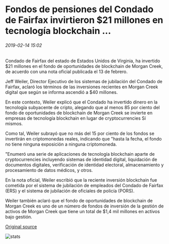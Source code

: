 # Fondos de pensiones del Condado de Fairfax invirtieron $21 millones en tecnología blockchain ...

###### 2019-02-14 15:02

Condado de Fairfax del estado de Estados Unidos de Virginia, ha invertido $21 millones en el fondo de oportunidades de blockchain de Morgan Creek, de acuerdo con una nota oficial publicada el 13 de febrero.

Jeff Weiler, Director Ejecutivo de los sistemas de jubilación del Condado de Fairfax, aclaró los términos de las inversiones recientes en Morgan Creek digital que según se informa ascendió a $40 millones.

En este contexto, Weiler explicó que el Condado ha invertido dinero en la tecnología subyacente de cripto, alegando que al menos 85 por ciento del fondo de oportunidades de blockchain de Morgan Creek se invierte en empresas de tecnología blockchain en lugar de cryptocurrencies Sí mismos.

Como tal, Weiler subrayó que no más del 15 por ciento de los fondos se invertirán en criptomonedas reales, indicando que "hasta la fecha, el fondo no tiene ninguna exposición a ninguna criptomoneda.

"Enumeró una serie de aplicaciones de tecnología blockchain aparte de cryptocurrencies incluyendo sistemas de identidad digital, liquidación de documentos digitales, verificación de identidad electoral, almacenamiento y procesamiento de datos médicos, y otros.

En la nota oficial, Weiler escribió que la reciente inversión blockchain fue cometida por el sistema de jubilación de empleados del Condado de Fairfax (ERS) y el sistema de jubilación de oficiales de policía (PORS).

Weiler también aclaró que el fondo de oportunidades de blockchain de Morgan Creek es uno de un número de fondos de inversión de la gestión de activos de Morgan Creek que tiene un total de $1,4 mil millones en activos bajo gestión.

[Original source](https://cointelegraph.com/news/fairfax-county-pension-funds-invested-21-million-in-blockchain-technology)

![stats](https://c.statcounter.com/11760860/0/a89fa40b/1/ "stats")